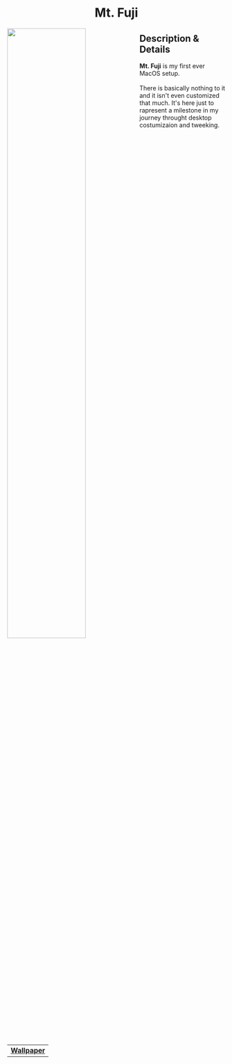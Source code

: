 <h1 align="center"> Mt. Fuji </h1>
<img width="60%" align="left" src="https://user-images.githubusercontent.com/61376940/168648166-7998fd77-e353-410d-8821-5d1c3db512fa.png">
<h2> Description & Details</h2>  
<p> 
  <b>Mt. Fuji</b> is my first ever MacOS setup.
  <br><br>
  There is basically nothing to it and it isn't even customized that much. It's here just to rapresent a milestone in my journey throught desktop costumizaion and tweeking. 
  <br><br>
  
  <table><tr><td>
        <a href="https://github.com/Haruno19/dotfiles/blob/main/Wallpapers/clay-banks-u27Rrbs9Dwc-unsplash.png"> <b>Wallpaper</b> </a>
  </td></tr></table>
</p>

